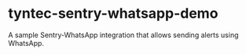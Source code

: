 # tyntec-sentry-whatsapp-demo

A sample Sentry-WhatsApp integration that allows sending alerts using WhatsApp.
